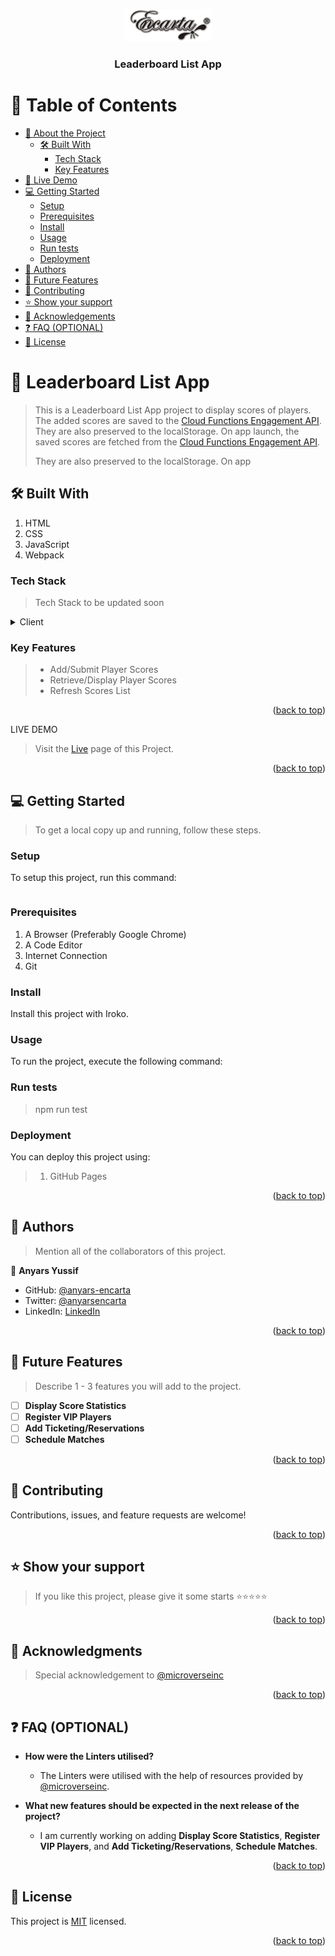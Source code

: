 <a name="readme-top"></a>

<div align="center">

 <!-- LOGO -->

  <img src="./src/assets/My Logo.png" alt="logo" width="140"  height="auto" />
  <br/>

<!-- MAIN HEADING -->

  <h3><b>Leaderboard List App</b></h3>

</div>

<!-- TABLE OF CONTENTS -->
# 📗 Table of Contents

- [📖 About the Project](#about-project)
  - [🛠 Built With](#built-with)
    - [Tech Stack](#tech-stack)
    - [Key Features](#key-features)
- [🚀 Live Demo](#live-demo)
- [💻 Getting Started](#getting-started)
  - [Setup](#setup)
  - [Prerequisites](#prerequisites)
  - [Install](#install)
  - [Usage](#usage)
  - [Run tests](#run-tests)
  - [Deployment](#deployment)
- [👥 Authors](#authors)
- [🔭 Future Features](#future-features)
- [🤝 Contributing](#contributing)
- [⭐️ Show your support](#support)
- [🙏 Acknowledgements](#acknowledgements)
- [❓ FAQ (OPTIONAL)](#faq)
- [📝 License](#license)

<!-- INTRO -->
# 📖 Leaderboard List App <a name="about-project"></a>

> This is a Leaderboard List App project to display scores of players. The added scores are saved to the [Cloud Functions Engagement API](https://us-central1-js-capstone-backend.cloudfunctions.net/api/games/). They are also preserved to the localStorage. On app launch, the saved scores are fetched from the [Cloud Functions Engagement API](https://us-central1-js-capstone-backend.cloudfunctions.net/api/games/).
>
> They are also preserved to the localStorage. On app

## 🛠 Built With <a name="built-with"></a>
1. HTML
2. CSS
3. JavaScript
4. Webpack
### Tech Stack <a name="tech-stack"></a>

> Tech Stack to be updated soon

<details>
  <summary>Client</summary>
  <ul>
    <li><a href="https://reactjs.org/">HTML</a></li>
    <li><a href="https://reactjs.org/">CSS</a></li>
    <li><a href="https://reactjs.org/">JavaScript</a></li>
    <li><a href="https://reactjs.org/">Webpack</a></li>
  </ul>
</details>

<!-- Features -->

### Key Features <a name="key-features"></a>

> - Add/Submit Player Scores
> - Retrieve/Display Player Scores
> - Refresh Scores List

<p align="right">(<a href="#readme-top">back to top</a>)</p>

<!-- LIVE DEMO -->

LIVE DEMO

> Visit the [Live](https://anyars-encarta.github.io/Leaderboard-List-App/dist/) page of this Project.

<p align="right">(<a href="#readme-top">back to top</a>)</p>

<!-- GETTING STARTED -->

## 💻 Getting Started <a name="getting-started"></a>

> To get a local copy up and running, follow these steps.

<!-- SETUP -->
### Setup

To setup this project, run this command:

```npm run test
```
### Prerequisites

1. A Browser (Preferably Google Chrome)
2. A Code Editor
3. Internet Connection
4. Git

<!-- INSTALL -->
### Install

Install this project with Iroko.

### Usage

To run the project, execute the following command:

### Run tests
> npm run test
### Deployment

You can deploy this project using:
>1.  GitHub Pages

<p align="right">(<a href="#readme-top">back to top</a>)</p>

<!-- AUTHORS -->
## 👥 Authors <a name="authors"></a>

> Mention all of the collaborators of this project.

👤 **Anyars Yussif**

- GitHub: [@anyars-encarta](https://github.com/anyars-encarta)
- Twitter: [@anyarsencarta](https://twitter.com/anyarsencarta)
- LinkedIn: [LinkedIn](https://www.linkedin.com/in/anyars-yussif-1a179769/)


<p align="right">(<a href="#readme-top">back to top</a>)</p>

## 🔭 Future Features <a name="future-features"></a>

> Describe 1 - 3 features you will add to the project.

- [ ] **Display Score Statistics**
- [ ] **Register VIP Players**
- [ ] **Add Ticketing/Reservations**
- [ ] **Schedule Matches**

<p align="right">(<a href="#readme-top">back to top</a>)</p>

<!-- CONTRIBUTION -->
## 🤝 Contributing <a name="contributing"></a>

Contributions, issues, and feature requests are welcome!

<p align="right">(<a href="#readme-top">back to top</a>)</p>

<!--SUPPORT -->

## ⭐️ Show your support <a name="support"></a>

> If you like this project, please give it some starts ⭐️⭐️⭐️⭐️⭐️

<p align="right">(<a href="#readme-top">back to top</a>)</p>

<!-- ACKNOWLEDGEMENTS -->
## 🙏 Acknowledgments <a name="acknowledgements"></a>

> Special acknowledgement to [@microverseinc](https://github.com/microverseinc)

<p align="right">(<a href="#readme-top">back to top</a>)</p>

<!-- FAQS -->
## ❓ FAQ (OPTIONAL) <a name="faq"></a>

- **How were the Linters utilised?**

  - The Linters were utilised with the help of resources provided by [@microverseinc](https://github.com/microverseinc).

- **What new features should be expected in the next release of the project?**

  - I am currently working on adding **Display Score Statistics**, **Register VIP Players**, and **Add Ticketing/Reservations**, **Schedule Matches**.

<p align="right">(<a href="#readme-top">back to top</a>)</p>

<!-- LICENSE -->

## 📝 License <a name="license"></a>

This project is [MIT](./LICENSE) licensed.

<p align="right">(<a href="#readme-top">back to top</a>)</p>
